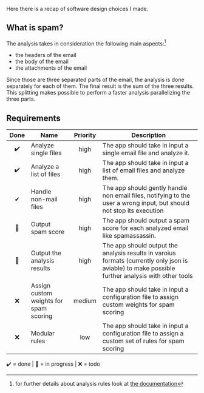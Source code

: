 Here there is a recap of software design choices I made.

## What is spam?

The analysis takes in consideration the following main aspects:[^1]
- the headers of the email
- the body of the email
- the attachments of the email

[^1]: for further details about analysis rules look at [the documentation](http://matteospanio.me/spam-detector/spamdetector/analyzer.html#MailAnalyzer.analyze)

Since those are three separated parts of the email, the analysis is done separately for each of them. The final result is the sum of the three results. This splitting makes possible to perform a faster analysis parallelizing the three parts.

## Requirements
| Done | Name | Priority | Description |
|:-:|---|:--:|--|
| ✔️ | Analyze single files | high | The app should take in input a single email file and analyze it. |
| ✔️ | Analyze a list of files | high | The app should take in input a list of email files and analyze them. |
| ✔ | Handle non-mail files | high | The app should gently handle non email files, notifying to the user a wrong input, but should not stop its execution |
| 🚧 | Output spam score | high | The app should output a spam score for each analyzed email like spamassassin. |
| 🚧 | Output the analysis results | high | The app should output the analysis results in varoius formats (currently only json is aviable) to make possible further analysis with other tools |
| ❌ | Assign custom weights for spam scoring | medium | The app should take in input a configuration file to assign custom weights for spam scoring
| ❌ | Modular rules | low | The app should take in input a configuration file to assign a custom set of rules for spam scoring

✔️ = done | 🚧 = in progress | ❌ = todo
